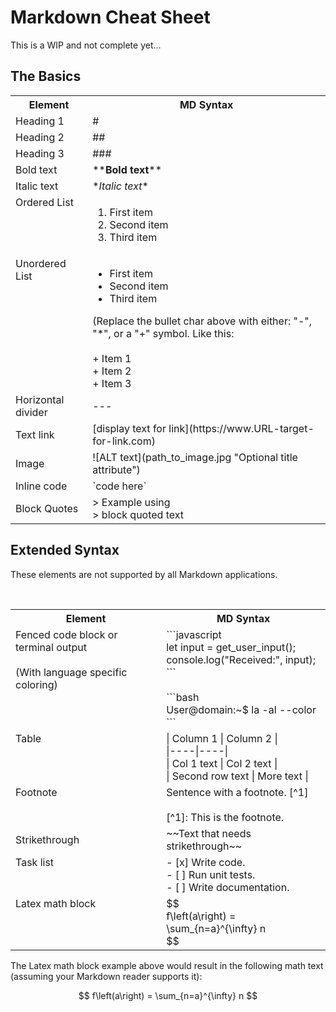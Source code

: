# Markdown Cheat Sheet

This is a WIP and not complete yet...

## The Basics

<table>
    <th>Element</th><th>MD Syntax</th>
    <tr>
        <td>Heading 1</td><td>#</td>
    </tr>
    <tr>
        <td>Heading 2</td><td>##</td>
    </tr>
    <tr>
        <td>Heading 3</td><td>###</td>
    </tr>
    <tr>
        <td>Bold text</td><td>**<b>Bold text</b>**</td>
    </tr>
    <tr>
        <td>Italic text</td><td>*<I>Italic text</I>*</td>
    </tr>
    <tr>
        <td valign="top">Ordered List</td><td><ol><li>First item</li><li>Second item</li><li>Third item</li></ol></td>
    </tr>
    <tr>
        <td valign="top">Unordered List</td><td><ul><li>First item</li><li>Second item</li><li>Third item</li></ul>(Replace the bullet char above with either: "-", "*", or a "+" symbol. Like this:<br/><br/>
        + Item 1<br/>
        + Item 2<br/>
        + Item 3<br/>
        </td>
    </tr>
    <tr>
        <td>Horizontal divider</td><td>---</td>
    </tr>
    <tr>
        <td>Text link</td><td>[display text for link](https://www.URL-target-for-link.com)</td>
    </tr>
    <tr>
        <td>Image</td><td>![ALT text](path_to_image.jpg "Optional title attribute")</td>
    </tr>
    <tr>
        <td>Inline code</td><td>`code here`</td>
    </tr>
    <tr>
        <td>Block Quotes</td><td> &gt;&nbsp;Example using<br/>&gt;&nbsp;block quoted text</td>
    </tr>
</table>

## Extended Syntax

These elements are not supported by all Markdown applications.

<table>
    <th>Element</th><th>MD Syntax</th>
    <tr>
        <td valign="top">Fenced code block or terminal output <br/><br/>(With language specific coloring)</td><td>```javascript<br/>let input = get_user_input();<br/>console.log("Received:", input);<br/>```
        <br/><br/>```bash<br/>User@domain:~$ la -al --color<br/>```</td>
    </tr>
    <tr>
        <td valign="top">Table</td><td>| Column 1 | Column 2 |<br/>
|----|----|<br/>
| Col 1 text | Col 2 text |<br/>
| Second row text | More text |</td><br/>
    </tr>
    <tr>
        <td valign="top">Footnote</td><td>Sentence with a footnote. [^1]<br/><br/>[^1]: This is the footnote.</td>
    </tr>
    <tr>
        <td>Strikethrough</td><td>~~Text that needs strikethrough~~</td>
    </tr>
    <tr>
        <td valign="top">Task list</td><td>- [x] Write code.<br/>- [ ] Run unit tests.<br/>- [ ] Write documentation.</td>
    </tr>
    <tr>
        <td valign="top">Latex math block</td><td>$$<br/>f\left(a\right) = \sum_{n=a}^{\infty} n<br/>$$</td>
    </tr>
</table>

The Latex math block example above would result in the following math text (assuming your Markdown reader supports it):

$$
f\left(a\right) = \sum_{n=a}^{\infty} n
$$
